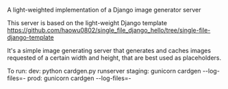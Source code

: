 A light-weighted implementation of a Django image generator server

This server is based on the light-weight Django template https://github.com/haowu0802/single_file_django_hello/tree/single-file-django-template

It's a simple image generating server that generates and caches images requested of a certain width and height, that are best used as placeholders.
 
To run:
  dev:      python cardgen.py runserver
  staging:  gunicorn cardgen --log-files=-
  prod:     gunicorn cardgen --log-files=-